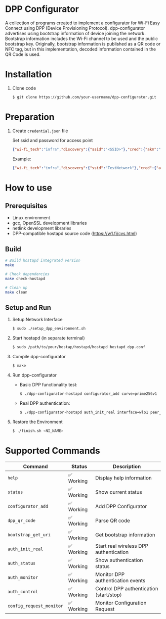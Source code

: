 # DPP Configurator

A collection of programs created to implement a configurator for Wi-Fi Easy Connect using DPP (Device Provisioning Protocol). dpp-configurator advertises using bootstrap information of device joining the network. Bootstrap information includes the Wi-Fi channel to be used and the public bootstrap key. Originally, bootstrap information is published as a QR code or NFC tag, but in this implementation, decoded information contained in the QR Code is used.

# Installation
1. Clone code
   ```bash
   $ git clone https://github.com/your-username/dpp-configurator.git
   ```

# Preparation
1. Create `credential.json` file
   
   Set ssid and password for access point
   ```json
   {"wi-fi_tech":"infra","discovery":{"ssid":"<SSID>"},"cred":{"akm":"psk","pass":"<PASSWORD>"}}
   ```
   
   Example:
   ```json
   {"wi-fi_tech":"infra","discovery":{"ssid":"TestNetwork"},"cred":{"akm":"psk","pass":"test123"}}
   ```

# How to use

## Prerequisites
- Linux environment
- gcc, OpenSSL development libraries
- netlink development libraries
- DPP-compatible hostapd source code (https://w1.fi/cvs.html)

## Build
```bash
# Build hostapd integrated version
make

# Check dependencies
make check-hostapd

# Clean up
make clean
```

## Setup and Run

1. Setup Network Interface
   ```bash
   $ sudo ./setup_dpp_environment.sh
   ```

2. Start hostapd (in separate terminal)
   ```bash
   $ sudo /path/to/your/hostap/hostapd/hostapd hostapd_dpp.conf
   ```

3. Compile dpp-configurator
   ```bash
   $ make
   ```

4. Run dpp-configurator

   - Basic DPP functionality test:
     ```bash
     $ ./dpp-configurator-hostapd configurator_add curve=prime256v1
     ```

   - Real DPP authentication:
     ```bash
     $ ./dpp-configurator-hostapd auth_init_real interface=wlo1 peer_uri="DPP:C:81/6;M:12:34:56:78:90:ab;K:MDkwEwYH...6DjUD8=;;" ssid=TestNetwork pass=test123
     ```

5. Restore the Environment
   ```bash
   $ ./finish.sh <NI_NAME>
   ```

# Supported Commands

| Command                  | Status    | Description                             |
| ------------------------ | --------- | --------------------------------------- |
| `help`                   | ✅ Working | Display help information                |
| `status`                 | ✅ Working | Show current status                     |
| `configurator_add`       | ✅ Working | Add DPP Configurator                    |
| `dpp_qr_code`            | ✅ Working | Parse QR code                           |
| `bootstrap_get_uri`      | ✅ Working | Get bootstrap information               |
| `auth_init_real`         | ✅ Working | Start real wireless DPP authentication  |
| `auth_status`            | ✅ Working | Show authentication status              |
| `auth_monitor`           | ✅ Working | Monitor DPP authentication events       |
| `auth_control`           | ✅ Working | Control DPP authentication (start/stop) |
| `config_request_monitor` | ✅ Working | Monitor Configuration Request           |